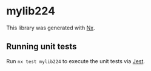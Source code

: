 # mylib224

This library was generated with [Nx](https://nx.dev).

## Running unit tests

Run `nx test mylib224` to execute the unit tests via [Jest](https://jestjs.io).
